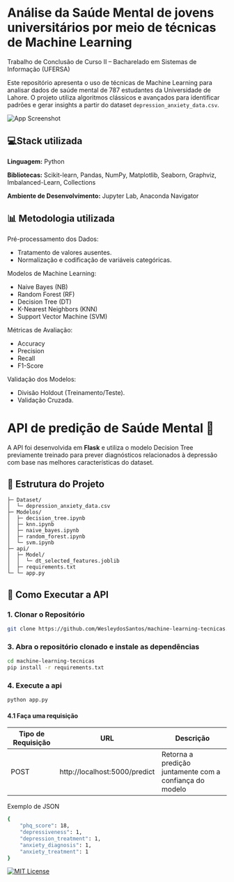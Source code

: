 
# Análise da Saúde Mental de jovens universitários por meio de técnicas de Machine Learning

Trabalho de Conclusão de Curso II – Bacharelado em Sistemas de Informação (UFERSA)

Este repositório apresenta o uso de técnicas de Machine Learning para analisar dados de saúde mental de 787 estudantes da Universidade de Lahore. O projeto utiliza algoritmos clássicos e avançados para identificar padrões e gerar insights a partir do dataset `depression_anxiety_data.csv`.




![App Screenshot](https://www.planetreebrasil.com.br/wp-content/uploads/2023/08/Problemas-de-saude-mental-podem-variar-desde-preocupacoes-diarias-normais-ate-condicoes-mais-graves.-Imagem-Shutterstock.jpg)


## 💻Stack utilizada

**Linguagem:** Python

**Bibliotecas:** Scikit-learn, Pandas, NumPy, Matplotlib, Seaborn, Graphviz, Imbalanced-Learn, Collections 

**Ambiente de Desenvolvimento:**  Jupyter Lab, Anaconda Navigator
## 📊 Metodologia utilizada

Pré-processamento dos Dados:
- Tratamento de valores ausentes.
- Normalização e codificação de variáveis categóricas.

Modelos de Machine Learning:
- Naive Bayes (NB)
- Random Forest (RF)
- Decision Tree (DT)
- K-Nearest Neighbors (KNN)
- Support Vector Machine (SVM)

Métricas de Avaliação:
 - Accuracy
 - Precision
 - Recall
 - F1-Score 

Validação dos Modelos:
- Divisão Holdout (Treinamento/Teste).
- Validação Cruzada.

# API de predição de Saúde Mental 🧠

A API foi desenvolvida em **Flask** e utiliza o modelo Decision Tree previamente treinado para prever diagnósticos relacionados à depressão com base nas melhores características do dataset.

## 📂 Estrutura do Projeto

```
├─ Dataset/
│  └─ depression_anxiety_data.csv
├─ Modelos/
│  ├─ decision_tree.ipynb
│  ├─ knn.ipynb
│  ├─ naive_bayes.ipynb
│  ├─ random_forest.ipynb
│  └─ svm.ipynb
├─ api/
│  ├─ Model/
│  │  └─ dt_selected_features.joblib
│  ├─ requirements.txt
└─ └─ app.py
```

## 🚀 Como Executar a API

### 1. Clonar o Repositório
```bash
git clone https://github.com/WesleydosSantos/machine-learning-tecnicas.git
```

### 3. Abra o repositório clonado e instale as dependências
```bash
cd machine-learning-tecnicas
pip install -r requirements.txt
```

### 4. Execute a api
```bash
python app.py
```

#### 4.1 Faça uma requisição

| Tipo de Requisição  | URL | Descrição |
| ------------- | ------------- | ------------- |
| POST | http://localhost:5000/predict | Retorna a predição juntamente com a confiança do modelo|

Exemplo de JSON
```bash
{
    "phq_score": 18,
    "depressiveness": 1,
    "depression_treatment": 1,
    "anxiety_diagnosis": 1,
    "anxiety_treatment": 1
}
```

[![MIT License](https://img.shields.io/badge/License-MIT-green.svg)](https://choosealicense.com/licenses/mit/)

